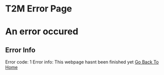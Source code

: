 # T2M Error Page
# An error occured 
## Error Info
Error code: 1
Error info: This webpage hasnt been finished yet
[Go Back To Home](../index.html)
